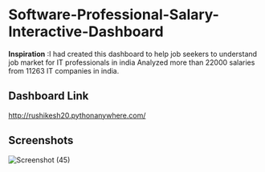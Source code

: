 # Software-Professional-Salary-Interactive-Dashboard

<b>Inspiration</b> :I had created this dashboard  to help job seekers to understand job market for IT professionals in india 
Analyzed more than 22000 salaries from 11263 IT companies in india.

## Dashboard Link 

http://rushikesh20.pythonanywhere.com/

## Screenshots
![Screenshot (45)](https://user-images.githubusercontent.com/78649021/177131314-410f82f3-0da0-4308-b533-3b9e2c3382af.png)
